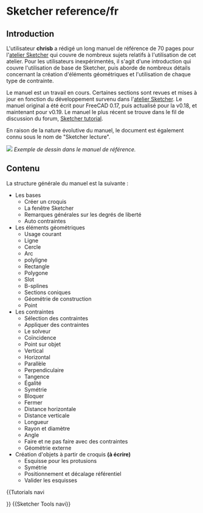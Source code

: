 # Sketcher reference/fr



## Introduction

L\'utilisateur **chrisb** a rédigé un long manuel de référence de 70 pages pour l\'[atelier Sketcher](Sketcher_Workbench/fr.md) qui couvre de nombreux sujets relatifs à l\'utilisation de cet atelier. Pour les utilisateurs inexpérimentés, il s\'agit d\'une introduction qui couvre l\'utilisation de base de Sketcher, puis aborde de nombreux détails concernant la création d\'éléments géométriques et l\'utilisation de chaque type de contrainte.

Le manuel est un travail en cours. Certaines sections sont revues et mises à jour en fonction du développement survenu dans l\'[atelier Sketcher](Sketcher_Workbench/fr.md). Le manuel original a été écrit pour FreeCAD 0.17, puis actualisé pour la v0.18, et maintenant pour v0.19. Le manuel le plus récent se trouve dans le fil de discussion du forum, [Sketcher tutorial](https://forum.freecadweb.org/viewtopic.php?f=36&t=30104).

En raison de la nature évolutive du manuel, le document est également connu sous le nom de \"Sketcher lecture\".

![](images/Sketcher_reference.png ) *Exemple de dessin dans le manuel de référence.*

## Contenu

La structure générale du manuel est la suivante :

-   Les bases
    -   Créer un croquis
    -   La fenêtre Sketcher
    -   Remarques générales sur les degrés de liberté
    -   Auto contraintes
-   Les éléments géométriques
    -   Usage courant
    -   Ligne
    -   Cercle
    -   Arc
    -   polyligne
    -   Rectangle
    -   Polygone
    -   Slot
    -   B-splines
    -   Sections coniques
    -   Géométrie de construction
    -   Point
-   Les contraintes
    -   Sélection des contraintes
    -   Appliquer des contraintes
    -   Le solveur
    -   Coïncidence
    -   Point sur objet
    -   Vertical
    -   Horizontal
    -   Parallèle
    -   Perpendiculaire
    -   Tangence
    -   Égalité
    -   Symétrie
    -   Bloquer
    -   Fermer
    -   Distance horizontale
    -   Distance verticale
    -   Longueur
    -   Rayon et diamètre
    -   Angle
    -   Faire et ne pas faire avec des contraintes
    -   Géométrie externe
-   Création d\'objets à partir de croquis **(à écrire)**
    -   Esquisse pour les protusions
    -   Symétrie
    -   Positionnement et décalage référentiel
    -   Valider les esquisses


{{Tutorials navi

}} {{Sketcher Tools navi}} 

